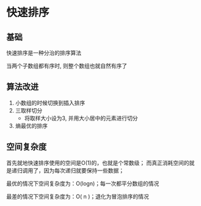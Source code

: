 # 快速排序

## 基础

快速排序是一种分治的排序算法

当两个子数组都有序时, 则整个数组也就自然有序了

## 算法改进

1. 小数组的时候切换到插入排序
2. 三取样切分
    - 将取样大小设为3, 并用大小居中的元素进行切分
3. 熵最优的排序

## 空间复杂度

首先就地快速排序使用的空间是O(1)的，也就是个常数级；
而真正消耗空间的就是递归调用了，因为每次递归就要保持一些数据；

最优的情况下空间复杂度为：O(logn)；每一次都平分数组的情况

最差的情况下空间复杂度为：O( n )；退化为冒泡排序的情况

